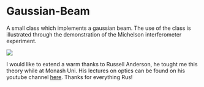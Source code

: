 # Gaussian-Beam
A small class which implements a gaussian beam. The use of the class is illustrated through the demonstration of the Michelson interferometer experiment. <br />

![](https://i.imgur.com/Opxs5mE.gif) <br />

I would like to extend a warm thanks to Russell Anderson, he tought me this theory while at Monash Uni. His lectures on optics can be found on his youtube channel <a href='https://www.youtube.com/c/RussellAndersonMonash'>here</a>. Thanks for everything Rus!
